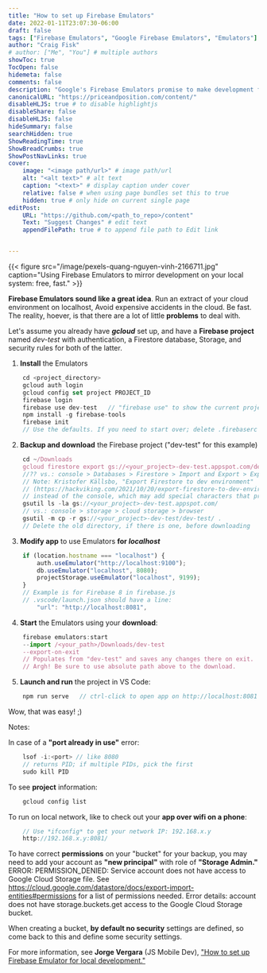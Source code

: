 ```yaml
---
title: "How to set up Firebase Emulators"
date: 2022-01-11T23:07:30-06:00
draft: false
tags: ["Firebase Emulators", "Google Firebase Emulators", "Emulators"]
author: "Craig Fisk"
# author: ["Me", "You"] # multiple authors
showToc: true
TocOpen: false
hidemeta: false
comments: false
description: "Google's Firebase Emulators promise to make development fast and cheap."
canonicalURL: "https://priceandposition.com/content/"
disableHLJS: true # to disable highlightjs
disableShare: false
disableHLJS: false
hideSummary: false
searchHidden: true
ShowReadingTime: true
ShowBreadCrumbs: true
ShowPostNavLinks: true
cover:
    image: "<image path/url>" # image path/url
    alt: "<alt text>" # alt text
    caption: "<text>" # display caption under cover
    relative: false # when using page bundles set this to true
    hidden: true # only hide on current single page
editPost:
    URL: "https://github.com/<path_to_repo>/content"
    Text: "Suggest Changes" # edit text
    appendFilePath: true # to append file path to Edit link


---
```


<!-- pexels-quang-nguyen-vinh-2166711.jpg Photo by Quang Nguyen Vinh from Pexels -->

{{< figure src="/image/pexels-quang-nguyen-vinh-2166711.jpg" caption="Using Firebase Emulators to mirror development on your local system: free, fast." >}}

**Firebase Emulators sound like a great idea**. Run an extract of your cloud environment on localhost, Avoid expensive accidents in the cloud. Be fast. The reality, hoever, is that there are a lot of little **problems** to deal with.

Let's assume you already have ***gcloud*** set up, and have a **Firebase project** named *dev-test* with authentication, a Firestore database, Storage, and security rules for both of the latter. 

1) **Install** the Emulators
```javascript
    cd <project_directory>
    gcloud auth login
    gcloud config set project PROJECT_ID
    firebase login
    firebase use dev-test   // "firebase use" to show the current project
    npm install -g firebase-tools 
    firebase init    
    // Use the defaults. If you need to start over; delete .firebaserc and firebase.json 
```

2) **Backup and download** the Firebase project ("dev-test" for this example) 
```javascript
    cd ~/Downloads    
    gcloud firestore export gs://<your_project>-dev-test.appspot.com/dev-test
    //?? vs.: console > Databases > Firestore > Import and Export > Export on <project> export entire database > chose destination > Export
    // Note: Kristofer Källsbo, "Export Firestore to dev environment" 
    // (https://hackviking.com/2021/10/20/export-firestore-to-dev-environment/) says to use gcloud 
    // instead of the console, which may add special characters that prevent downloading the data.
    gsutil ls -la gs://<your_project>-dev-test.appspot.com/
    // vs.: console > storage > cloud storage > browser
    gsutil -m cp -r gs://<your_project>-dev-test/dev-test/ .
    // Delete the old directory, if there is one, before downloading
```

3) **Modify app** to use Emulators **for *localhost***
```javascript
    if (location.hostname === "localhost") {
        auth.useEmulator("http://localhost:9100");
        db.useEmulator("localhost", 8080);     
        projectStorage.useEmulator("localhost", 9199);
    }
    // Example is for Firebase 8 in firebase.js
    // .vscode/launch.json should have a line:
        "url": "http://localhost:8081",
```

4) **Start** the Emulators using your **download**:
```javascript
    firebase emulators:start 
    --import /<your_path>/Downloads/dev-test 
    --export-on-exit
    // Populates from "dev-test" and saves any changes there on exit.
    // Argh! Be sure to use absolute path above to the download.
```

5) **Launch and run** the project in VS Code:
```javascript
    npm run serve   // ctrl-click to open app on http://localhost:8081
```
Wow, that was easy! ;) 


Notes:

In case of a **"port already in use"** error: 
```javascript
    lsof -i:<port> // like 8080
    // returns PID; if multiple PIDs, pick the first
    sudo kill PID
```
To see **project** information:
```javascript
    gcloud config list     
```
To run on local network, like to check out your **app over wifi on a phone**:
```javascript
    // Use *ifconfig* to get your network IP: 192.168.x.y
    http://192.168.x.y:8081/
```
To have correct **permissions** on your "bucket" for your backup, you may need to add your account as **"new principal"** with role of **"Storage Admin."** ERROR: PERMISSION_DENIED: Service account does not have access to Google Cloud Storage file. See https://cloud.google.com/datastore/docs/export-import-entities#permissions for a list of permissions needed. Error details: account does not have storage.buckets.get access to the Google Cloud Storage bucket.


When creating a bucket, **by default no security** settings are defined, so come back to this and define some security settings.

For more information, see **Jorge Vergara** (JS Mobile Dev), ["How to set up Firebase Emulator for local development."](https://jsmobiledev.com/article/firebase-emulator/) 
